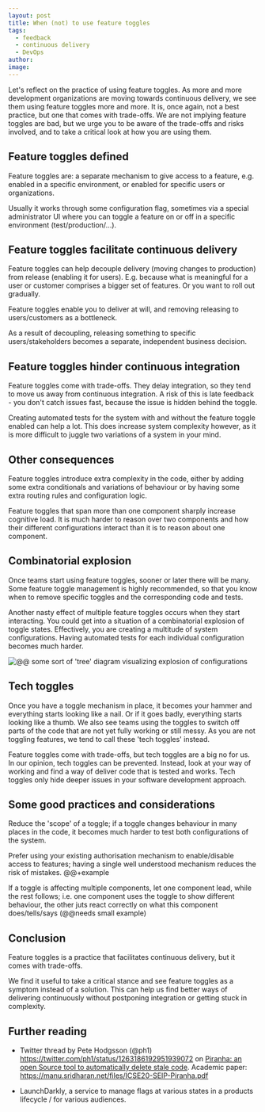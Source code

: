 ```yaml
---
layout: post
title: When (not) to use feature toggles
tags:
  - feedback
  - continuous delivery
  - DevOps
author: 
image:
---
```


Let's reflect on the practice of using feature toggles.
As more and more development organizations are moving towards continuous
delivery, we see them using feature toggles more and more. It is, once again, not a best practice, but one
that comes with trade-offs. We are not implying feature toggles are bad, but we
urge you to be aware of the trade-offs and risks involved, and to take a
critical look at how you are using them.

## Feature toggles defined

Feature toggles are: a separate mechanism to give access to a feature, e.g. enabled in a specific environment, or enabled for specific users or organizations.

Usually it works through some configuration flag, sometimes via a special administrator UI where you can toggle a feature on or off in a specific environment (test/production/...).

## Feature toggles facilitate continuous delivery

Feature toggles can help decouple delivery (moving changes to production) from
release (enabling it for users). E.g. because what is meaningful for a user or
customer comprises a bigger set of features. Or you want to roll out gradually.

Feature toggles enable you to deliver at will, and removing releasing to
users/customers as a bottleneck. 

As a result of decoupling, releasing something to specific users/stakeholders
becomes a separate, independent business decision.

## Feature toggles hinder continuous integration

Feature toggles come with trade-offs. They delay integration, so they tend to
move us away from continuous integration. A risk of this is late feedback - you
don't catch issues fast, because the issue is hidden behind the toggle.

Creating automated tests for the system with and without the feature toggle
enabled can help a lot. This does increase system complexity however, as it is
more difficult to juggle two variations of a system in your mind.

## Other consequences

Feature toggles introduce extra complexity in the code, either by adding some
extra conditionals and variations of behaviour or by having some extra routing
rules and configuration logic.

Feature toggles that span more than one component sharply increase cognitive
load. It is much harder to reason over two components and how their different
configurations interact than it is to reason about one component.

## Combinatorial explosion

Once teams start using feature toggles, sooner or later there will be many. Some feature toggle management is highly recommended, so that you know when to remove specific toggles and the corresponding code and tests.

Another nasty effect of multiple feature toggles occurs when they start
interacting. You could get into a situation of a combinatorial explosion of
toggle states. Effectively, you are creating a multitude of system
configurations. Having automated tests for each individual configuration becomes
much harder.

![@@ some sort of 'tree' diagram visualizing explosion of configurations]()

## Tech toggles

Once you have a toggle mechanism in place, it becomes your hammer and everything
starts looking like a nail. Or if it goes badly, everything starts looking like a thumb. 
We also see teams using the toggles to switch off parts of the code that are not yet fully working or still messy. As you are not toggling
features, we tend to call these 'tech toggles' instead.

Feature toggles come with trade-offs, but tech toggles are a big no for us. In
our opinion, tech toggles can be prevented. Instead, look at your way of working
and find a way of deliver code that is tested and works. Tech toggles only hide
deeper issues in your software development approach.

## Some good practices and considerations

Reduce the 'scope' of a toggle; if a toggle changes behaviour in many places in
the code, it becomes much harder to test both configurations of the system.

Prefer using your existing authorisation mechanism to enable/disable access to
features; having a single well understood mechanism reduces the risk of
mistakes. @@+example

If a toggle is affecting multiple components, let one component lead, while the
rest follows; i.e. one component uses the toggle to show different behaviour,
the other juts react correctly on what this component does/tells/says (@@needs
small example)

## Conclusion

Feature toggles is a practice that facilitates continuous delivery, but it comes
with trade-offs. 

We find it useful to take a critical stance and see feature toggles as a symptom
instead of a solution. This can help us find better ways of delivering
continuously without postponing integration or getting stuck in complexity.

## Further reading

- Twitter thread by Pete Hodgsson (@ph1)  https://twitter.com/ph1/status/1263186192951939072 on [Piranha: an open Source tool to automatically delete stale code](https://eng.uber.com/piranha/). Academic paper: https://manu.sridharan.net/files/ICSE20-SEIP-Piranha.pdf

- LaunchDarkly, a service to manage flags at various states in a products lifecycle / for various audiences.
